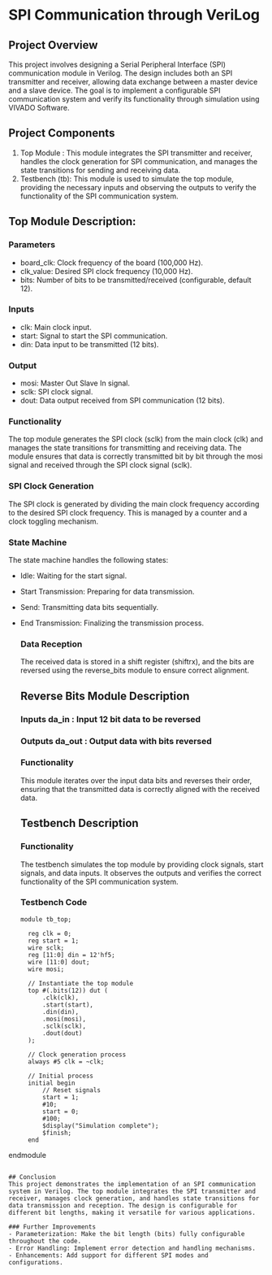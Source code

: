 # SPI Communication through VeriLog

## Project Overview
This project involves designing a Serial Peripheral Interface (SPI) communication module in Verilog. The design includes both an SPI transmitter and receiver, allowing data exchange between a master device and a slave device. The goal is to implement a configurable SPI communication system and verify its functionality through simulation using VIVADO Software.

## Project Components
  1. Top Module : This module integrates the SPI transmitter and receiver, handles the clock generation for SPI communication, and manages the state transitions for sending and receiving data.
  2. Testbench (tb): This module is used to simulate the top module, providing the necessary inputs and observing the outputs to verify the functionality of the SPI communication system.

## Top Module Description:
  ### Parameters
  - board_clk: Clock frequency of the board (100,000 Hz).
  - clk_value: Desired SPI clock frequency (10,000 Hz).
  - bits: Number of bits to be transmitted/received (configurable, default 12).
  
  ### Inputs
  - clk: Main clock input.
  - start: Signal to start the SPI communication.
  - din: Data input to be transmitted (12 bits).

  ### Output
  - mosi: Master Out Slave In signal.
  - sclk: SPI clock signal.
  - dout: Data output received from SPI communication (12 bits).

  ### Functionality
  The top module generates the SPI clock (sclk) from the main clock (clk) and manages the state transitions for transmitting and receiving data. The module ensures that data is correctly transmitted bit by     bit through the mosi signal and received through the SPI clock signal (sclk).

  ### SPI Clock Generation
  The SPI clock is generated by dividing the main clock frequency according to the desired SPI clock frequency. This is managed by a counter and a clock toggling mechanism.

  ### State Machine
  The state machine handles the following states:
- Idle: Waiting for the start signal.
- Start Transmission: Preparing for data transmission.
- Send: Transmitting data bits sequentially.
- End Transmission: Finalizing the transmission process.

  ### Data Reception
  The received data is stored in a shift register (shiftrx), and the bits are reversed using the reverse_bits module to ensure correct alignment.

  ## Reverse Bits Module Description
  ### Inputs da_in : Input 12 bit data to be reversed
  ### Outputs da_out : Output data with bits reversed

  ### Functionality
  This module iterates over the input data bits and reverses their order, ensuring that the transmitted data is correctly aligned with the received data.

  ## Testbench Description
  ### Functionality
  The testbench simulates the top module by providing clock signals, start signals, and data inputs. It observes the outputs and verifies the correct functionality of the SPI communication system.

  ### Testbench Code
  ```
  module tb_top;

    reg clk = 0;
    reg start = 1;
    wire sclk;
    reg [11:0] din = 12'hf5;
    wire [11:0] dout;
    wire mosi;

    // Instantiate the top module
    top #(.bits(12)) dut (
        .clk(clk),
        .start(start),
        .din(din),
        .mosi(mosi),
        .sclk(sclk),
        .dout(dout)
    );

    // Clock generation process
    always #5 clk = ~clk;

    // Initial process
    initial begin
        // Reset signals
        start = 1;
        #10;
        start = 0;
        #100;
        $display("Simulation complete");
        $finish;
    end

endmodule
```

## Conclusion
This project demonstrates the implementation of an SPI communication system in Verilog. The top module integrates the SPI transmitter and receiver, manages clock generation, and handles state transitions for data transmission and reception. The design is configurable for different bit lengths, making it versatile for various applications.

### Further Improvements
- Parameterization: Make the bit length (bits) fully configurable throughout the code.
- Error Handling: Implement error detection and handling mechanisms.
- Enhancements: Add support for different SPI modes and configurations.



  
